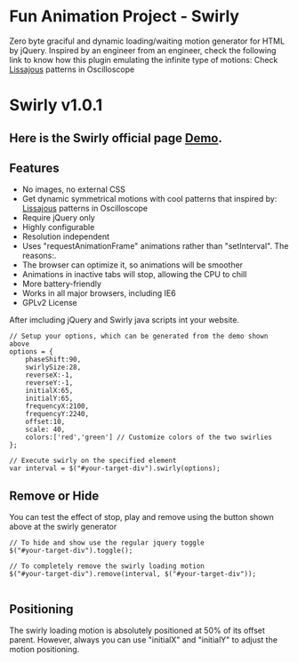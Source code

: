 Fun Animation Project - Swirly
======

Zero byte graciful and dynamic loading/waiting motion generator for HTML by jQuery.
Inspired by an engineer from an engineer, check the following link to know how this plugin emulating the infinite type of motions:
Check [Lissajous](https://www.youtube.com/watch?v=t6nGiBzGLD8 "Oscilloscope") patterns in Oscilloscope

﻿Swirly v1.0.1
=======

Here is the Swirly official page [Demo](http://www.itechflare.com/swirly "Swirly page").
----------------------------

Features
-----------
* No images, no external CSS
* Get dynamic symmetrical motions with cool patterns that inspired by: [Lissajous](https://www.youtube.com/watch?v=t6nGiBzGLD8 "Oscilloscope") patterns in Oscilloscope
* Require jQuery only
* Highly configurable
* Resolution independent
* Uses "requestAnimationFrame" animations rather than "setInterval". The reasons:.
 * The browser can optimize it, so animations will be smoother
 * Animations in inactive tabs will stop, allowing the CPU to chill
 * More battery-friendly
* Works in all major browsers, including IE6
* GPLv2 License


After imcluding jQuery and Swirly java scripts int your website.
```
// Setup your options, which can be generated from the demo shown above
options = {
	phaseShift:90,
	swirlySize:28,
	reverseX:-1,
	reverseY:-1,
	initialX:65,
	initialY:65,
	frequencyX:2100,
	frequencyY:2240,
	offset:10,
	scale: 40,
	colors:['red','green'] // Customize colors of the two swirlies
};
 
// Execute swirly on the specified element
var interval = $("#your-target-div").swirly(options);
```
Remove or Hide
-----------
You can test the effect of stop, play and remove using the button shown above at the swirly generator

```
// To hide and show use the regular jquery toggle
$("#your-target-div").toggle();
 
// To completely remove the swirly loading motion
$("#your-target-div").remove(interval, $("#your-target-div"));
	
```

Positioning
-----------
The swirly loading motion is absolutely positioned at 50% of its offset parent. However, always you can use "initialX" and "initialY" to adjust the motion positioning.

